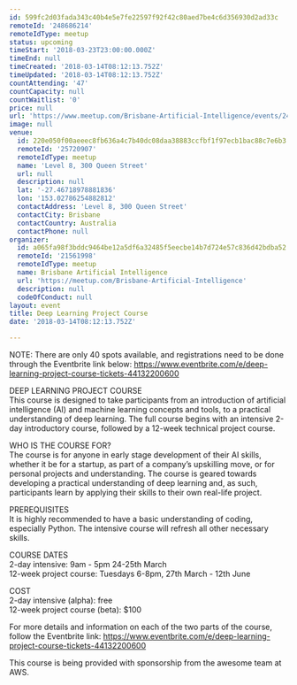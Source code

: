 ```yaml
---
id: 599fc2d03fada343c40b4e5e7fe22597f92f42c80aed7be4c6d356930d2ad33c
remoteId: '248686214'
remoteIdType: meetup
status: upcoming
timeStart: '2018-03-23T23:00:00.000Z'
timeEnd: null
timeCreated: '2018-03-14T08:12:13.752Z'
timeUpdated: '2018-03-14T08:12:13.752Z'
countAttending: '47'
countCapacity: null
countWaitlist: '0'
price: null
url: 'https://www.meetup.com/Brisbane-Artificial-Intelligence/events/248686214/'
image: null
venue:
  id: 220e050f00aeeec8fb636a4c7b40dc08daa38883ccfbf1f97ecb1bac88c7e6b3
  remoteId: '25720907'
  remoteIdType: meetup
  name: 'Level 8, 300 Queen Street'
  url: null
  description: null
  lat: '-27.46718978881836'
  lon: '153.02786254882812'
  contactAddress: 'Level 8, 300 Queen Street'
  contactCity: Brisbane
  contactCountry: Australia
  contactPhone: null
organizer:
  id: a065fa98f3bddc9464be12a5df6a32485f5eecbe14b7d724e57c836d42bdba52
  remoteId: '21561998'
  remoteIdType: meetup
  name: Brisbane Artificial Intelligence
  url: 'https://meetup.com/Brisbane-Artificial-Intelligence'
  description: null
  codeOfConduct: null
layout: event
title: Deep Learning Project Course
date: '2018-03-14T08:12:13.752Z'

---
```

<p>NOTE: There are only 40 spots available, and registrations need to be done through the Eventbrite link below: <a href="https://www.eventbrite.com/e/deep-learning-project-course-tickets-44132200600" class="linkified">https://www.eventbrite.com/e/deep-learning-project-course-tickets-44132200600</a></p> <p>DEEP LEARNING PROJECT COURSE<br/>This course is designed to take participants from an introduction of artificial intelligence (AI) and machine learning concepts and tools, to a practical understanding of deep learning. The full course begins with an intensive 2-day introductory course, followed by a 12-week technical project course.</p> <p>WHO IS THE COURSE FOR?<br/>The course is for anyone in early stage development of their AI skills, whether it be for a startup, as part of a company’s upskilling move, or for personal projects and understanding. The course is geared towards developing a practical understanding of deep learning and, as such, participants learn by applying their skills to their own real-life project.</p> <p>PREREQUISITES<br/>It is highly recommended to have a basic understanding of coding, especially Python. The intensive course will refresh all other necessary skills.</p> <p>COURSE DATES<br/>2-day intensive: 9am - 5pm 24-25th March<br/>12-week project course: Tuesdays 6-8pm, 27th March - 12th June</p> <p>COST<br/>2-day intensive (alpha): free<br/>12-week project course (beta): $100</p> <p>For more details and information on each of the two parts of the course, follow the Eventbrite link: <a href="https://www.eventbrite.com/e/deep-learning-project-course-tickets-44132200600" class="linkified">https://www.eventbrite.com/e/deep-learning-project-course-tickets-44132200600</a></p> <p>This course is being provided with sponsorship from the awesome team at AWS.</p>
